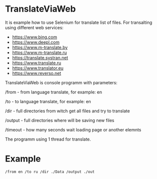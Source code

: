 # TranslateViaWeb
It is example how to use Selenium for translate list of files.
For transalting using different web services:
* https://www.bing.com
* https://www.deepl.com
* https://www.m-translate.by
* https://www.m-translate.ru
* https://translate.systran.net
* https://www.translate.ru
* https://www.translator.eu
* https://www.reverso.net


TranslateViaWeb is console programm with parameters:

/from - from language translate, for example: en

/to - to language translate, for example: en

/dir - full directories from witch get all files and try to translate

/output - full directories where will be saving new files

/timeout - how many seconds wait loading page or another elemnts

The programm using 1 thread for translate.

# Example

`/from en /to ru /dir ./Data /output ./out`

